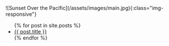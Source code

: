 <main id="home_content" class="content">
    <!-- Left -->
    <div id="left">
    <!-- {{ 'logo.png' | asset_url | img_tag: 'The Soap Store', 'css--class1 css--class2' }} 
    <img src="//cdn.shopify.com/s/files/1/0222/9076/t/10/assets/logo.png?796" alt="The Soap Store" class="css--class1 css--class2">
    <img src="{{ 'logo.png' | asset_url }}" alt="The Soap Store" class="css--class1 css--class2" id="logo">
    -->
        <!-- <img id="blog-main-pic" src="/assets/images/main.jpg"alt="Sunset over the pacific eastern most point in europe"> -->
        <!-- <img id="blog-main-pic" src="{{ 'main.jpg' | asset_url }}"alt="Sunset over the pacific eastern most point in europe"> -->
        ![Sunset Over the Pacific](/assets/images/main.jpg){:class="img-responsive"}
    </div>
    <!-- Middle -->
    <div id="middle" >
        <ul>
            {% for post in site.posts %}
                <li>
                    <a href="{{ post.url }}">{{ post.title }}</a>
                </li>
            {% endfor %}
        </ul>
    </div>
    <!--Right -->
    <div id="right">
    </div>
</main>
